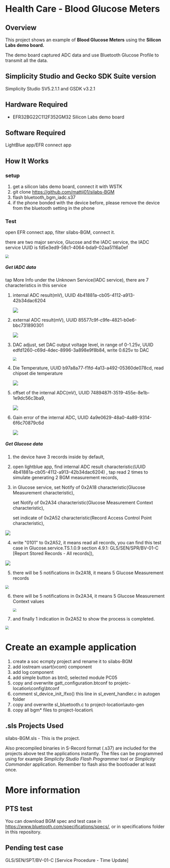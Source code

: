 # Health Care - Blood Glucose Meters  #

## Overview ##

This project shows an example of **Blood Glucose Meters** using the **Silicon Labs demo board.**

The demo board captured ADC data and use Bluetooth Glucose Profile to transmit all the data.

## Simplicity Studio and Gecko SDK Suite version ##

Simplicity Studio SV5.2.1.1 and GSDK v3.2.1

## Hardware Required ##

- EFR32BG22C112F352GM32 Silicon Labs demo board

## Software Required

LightBlue app/EFR connect app


## How It Works ##

### setup

1. get a silicon labs demo board, connect it with WSTK
2. git clone https://github.com/mattji01/silabs-BGM
3. flash bluetooth_bgm_iadc.s37
4. if the phone bonded with the device before, 
  please remove the device from the bluetooth setting in the phone

### Test

open EFR connect app, filter silabs-BGM, connect it.

there are two major service, Glucose and the IADC service, the IADC service UUID is fd5e3ed9-58c1-4064-bda9-02aa5116a0ef

<img src=".\files\service.jpg" style="zoom:67%;" />

##### Get IADC data

tap More Info under the Unknown Service(IADC service), there are 7 characteristics in this service

1. internal ADC result(mV), UUID 4b41881a-cb05-4112-a913-42b34dac6204

   ![](\files\interval_adc.jpg)

2. external ADC result(mV), UUID 85577c9f-c9fe-4821-b0e6-bbc731890301

   ![](\files\external_adc.jpg)

3. DAC adjust, set DAC output voltage level, in range of 0-1.25v, UUID edfd1260-c69d-4dec-8996-3a898e9f8b84, write 0.625v to DAC

   <img src="\files\set_dac.jpg" style="zoom: 67%;" />

4. Die Temperature, UUID b97a8a77-f1fd-4a13-a492-05360de078cd, read chipset die temperature

   ![](\files\temperature.jpg)

5. offset of the internal ADC(mV), UUID 7489487f-3519-455e-8e1b-1e9dc56c3ba9, 

   ![](\files\offset.jpg)

6. Gain error of the internal ADC, UUID 4a9e0629-48a0-4a89-9314-6f6c70879c6d

   ![](\files\gain_error.jpg)

##### Get Glucose data

1. the device have 3 records inside by default, 

2. open lightblue app, find internal ADC result characteristic(UUID 4b41881a-cb05-4112-a913-42b34dac6204) , tap read 2 times to simulate generating 2 BGM measurement records,

3. in Glucose service, set Notify of 0x2A18 characteristic(Glucose Measurement characteristic), 

   set Notify of 0x2A34 characteristic(Glucose Measurement Context characteristic), 

   set indicate of 0x2A52 characteristic(Record Access Control Point characteristic),

![](\files\set_notify.jpg)

4. write "0101" to 0x2A52, it means read all records, you can find this test case in Glucose.service.TS.1.0.9 section 4.9.1: GLS/SEN/SPR/BV-01-C [Report Stored Records - All records]), 

![](\files\read_all_records.jpg)

5. there will be 5 notifications in 0x2A18, it means 5 Glucose Measurement records

<img src="\files\measure.jpg" style="zoom:67%;" />

6. there will be 5 notifications in 0x2A34, it means 5 Glucose Measurement Context values

   <img src="\files\context.jpg" style="zoom:67%;" />

7. and finally 1 indication in 0x2A52 to show the process is completed.

<img src="\files\racp.jpg" style="zoom:67%;" />

# Create an example application #

1. create a soc ecmpty project and rename it to silabs-BGM
2. add iostream usart(vcom) component
3. add log component
4. add simple button as btn0, selected module PC05
5. copy and overwrite gatt_configuration.btconf to projetc-location\config\btconf
6. comment sl_device_init_lfxo() this line in sl_event_handler.c in autogen folder
7. copy and overwrite sl_bluetooth.c to project-location\auto-gen
8. copy all bgm* files to project-location\ 

## .sls Projects Used ##

silabs-BGM.sls - This is the project. 

Also precompiled binaries in S-Record format (.s37) are included for the projects above test the applications instantly. The files can be programmed using for example _Simplicity Studio Flash Programmer_ tool or _Simplicity Commander_ application. Remember to flash also the bootloader at least once.

# More information #

## PTS test ##

You can download BGM spec and test case in https://www.bluetooth.com/specifications/specs/, or in specifications folder in this repository.

## Pending test case ##

GLS/SEN/SPT/BV-01-C [Service Procedure - Time Update]

